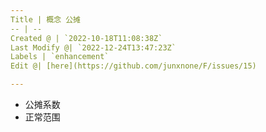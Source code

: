 ```yaml
---
Title | 概念 公摊
-- | --
Created @ | `2022-10-18T11:08:38Z`
Last Modify @| `2022-12-24T13:47:23Z`
Labels | `enhancement`
Edit @| [here](https://github.com/junxnone/F/issues/15)

---
```

- 公摊系数
- 正常范围
